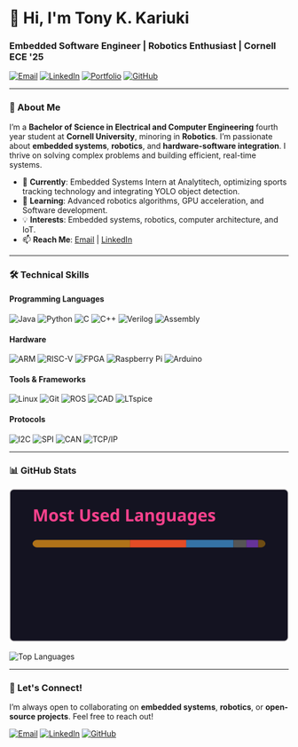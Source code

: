 # 👋 Hi, I'm Tony K. Kariuki

### Embedded Software Engineer | Robotics Enthusiast | Cornell ECE '25

[![Email](https://img.shields.io/badge/-Email-D14836?style=flat&logo=gmail&logoColor=white)](mailto:akk85@cornell.edu)
[![LinkedIn](https://img.shields.io/badge/-LinkedIn-0077B5?style=flat&logo=linkedin&logoColor=white)](https://www.linkedin.com/in/antony-kariuki/)
[![Portfolio](https://img.shields.io/badge/-Portfolio-FF7139?style=flat&logo=firefox&logoColor=white)](https://www.tonykariuki.com/)
[![GitHub](https://img.shields.io/badge/-GitHub-181717?style=flat&logo=github&logoColor=white)](https://github.com/akk85)

---

### 🚀 About Me
I’m a **Bachelor of Science in Electrical and Computer Engineering** fourth year student at **Cornell University**, minoring in **Robotics**. I’m passionate about **embedded systems**, **robotics**, and **hardware-software integration**. I thrive on solving complex problems and building efficient, real-time systems.

- 🔭 **Currently**: Embedded Systems Intern at Analytitech, optimizing sports tracking technology and integrating YOLO object detection.
- 🌱 **Learning**: Advanced robotics algorithms, GPU acceleration, and Software development.
- 💡 **Interests**: Embedded systems, robotics, computer architecture, and IoT.
- 📫 **Reach Me**: [Email](mailto:akk85@cornell.edu) | [LinkedIn](https://www.linkedin.com/in/antony-kariuki/)

---

### 🛠️ Technical Skills

#### Programming Languages
![Java](https://img.shields.io/badge/-Java-007396?logo=java&logoColor=white)
![Python](https://img.shields.io/badge/-Python-3776AB?logo=python&logoColor=white)
![C](https://img.shields.io/badge/-C-A8B9CC?logo=c&logoColor=black)
![C++](https://img.shields.io/badge/-C++-00599C?logo=c%2B%2B&logoColor=white)
![Verilog](https://img.shields.io/badge/-Verilog-FF6600?logo=verilog&logoColor=white)
![Assembly](https://img.shields.io/badge/-Assembly-6E4C13?logo=assemblyscript&logoColor=white)

#### Hardware
![ARM](https://img.shields.io/badge/-ARM-0091BD?logo=arm&logoColor=white)
![RISC-V](https://img.shields.io/badge/-RISC--V-3A75BD?logo=riscv&logoColor=white)
![FPGA](https://img.shields.io/badge/-FPGA-FF6600?logo=xilinx&logoColor=white)
![Raspberry Pi](https://img.shields.io/badge/-Raspberry_Pi-C51A4A?logo=raspberry-pi&logoColor=white)
![Arduino](https://img.shields.io/badge/-Arduino-00979D?logo=arduino&logoColor=white)

#### Tools & Frameworks
![Linux](https://img.shields.io/badge/-Linux-FCC624?logo=linux&logoColor=black)
![Git](https://img.shields.io/badge/-Git-F05032?logo=git&logoColor=white)
![ROS](https://img.shields.io/badge/-ROS-22314E?logo=ros&logoColor=white)
![CAD](https://img.shields.io/badge/-CAD-000000?logo=autodesk&logoColor=white)
![LTspice](https://img.shields.io/badge/-LTspice-FF6600?logo=spiceworks&logoColor=white)

#### Protocols
![I2C](https://img.shields.io/badge/-I2C-000000?logo=i2c&logoColor=white)
![SPI](https://img.shields.io/badge/-SPI-000000?logo=spi&logoColor=white)
![CAN](https://img.shields.io/badge/-CAN-000000?logo=can&logoColor=white)
![TCP/IP](https://img.shields.io/badge/-TCP/IP-000000?logo=tcpip&logoColor=white)

---


### 📊 GitHub Stats
![Top Languages](https://raw.githubusercontent.com/akk85/akk85/main/github-stats.svg)


![Top Languages](https://github-readme-stats.vercel.app/api/top-langs/?username=akk85&layout=compact&theme=radical&count_private=true&hide=html,css)

---

### 🌟 Let's Connect!
I’m always open to collaborating on **embedded systems**, **robotics**, or **open-source projects**. Feel free to reach out!

[![Email](https://img.shields.io/badge/-Email-D14836?style=flat&logo=gmail&logoColor=white)](mailto:akk85@cornell.edu)
[![LinkedIn](https://img.shields.io/badge/-LinkedIn-0077B5?style=flat&logo=linkedin&logoColor=white)](https://www.linkedin.com/in/antony-kariuki/)
[![GitHub](https://img.shields.io/badge/-GitHub-181717?style=flat&logo=github&logoColor=white)](https://github.com/akk85)
